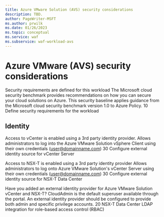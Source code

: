 ```yaml
---
title: Azure VMware Solution (AVS) security considerations
description: TBD.
author: PageWriter-MSFT
ms.author: prwilk
ms.date: 01/26/2023
ms.topic: conceptual
ms.service: waf
ms.subservice: waf-workload-avs
---
```


# Azure VMware (AVS) security considerations

Security requirements are defined for this workload	The Microsoft cloud security benchmark provides recommendations on how you can secure your cloud solutions on Azure. This security baseline applies guidance from the Microsoft cloud security benchmark version 1.0 to Azure Policy.	10		Define security requirements for the workload

## Identity

Access to vCenter is enabled using a 3rd party identity provider.	Allows administrators to log into the Azure VMware Solution vSphere Client using their own credentials (user@domainname.com)	30		Configure external identity source for vCenter Server

Access to NSX-T is enabled using a 3rd party identity provider	Allows administrators to log onto Azure VMware Solution's vCenter Server using their own credentials (user@domainname.com)	30		Configure external identity source for NSX-T Data Center

Have you added an external identity provider for Azure VMware Solution vCenter and NSX-T?	CloudAdmin is the default superuser available through the portal.  An external identity provider should be configured to provide both admin and specific privilege accounts.
	20		NSX-T Data Center LDAP integration for role-based access control (RBAC)